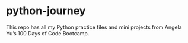 # python-journey
This repo has all my Python practice files and mini projects from Angela Yu’s 100 Days of Code Bootcamp.
